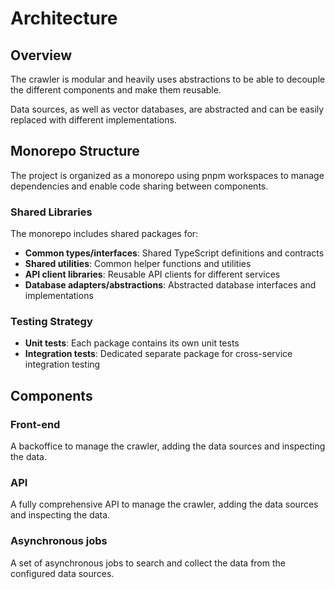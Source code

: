 # Architecture

## Overview

The crawler is modular and heavily uses abstractions to be able to decouple the different components and make them reusable.

Data sources, as well as vector databases, are abstracted and can be easily replaced with different implementations.

## Monorepo Structure

The project is organized as a monorepo using pnpm workspaces to manage dependencies and enable code sharing between components.

### Shared Libraries
The monorepo includes shared packages for:
- **Common types/interfaces**: Shared TypeScript definitions and contracts
- **Shared utilities**: Common helper functions and utilities
- **API client libraries**: Reusable API clients for different services
- **Database adapters/abstractions**: Abstracted database interfaces and implementations

### Testing Strategy
- **Unit tests**: Each package contains its own unit tests
- **Integration tests**: Dedicated separate package for cross-service integration testing

## Components

### Front-end
A backoffice to manage the crawler, adding the data sources and inspecting the data.

### API
A fully comprehensive API to manage the crawler, adding the data sources and inspecting the data.

### Asynchronous jobs
A set of asynchronous jobs to search and collect the data from the configured data sources.
